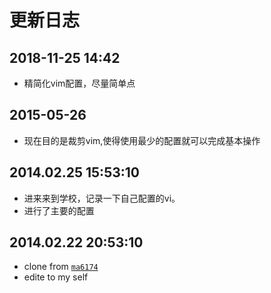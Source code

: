 # 更新日志


## 2018-11-25 14:42

- 精简化vim配置，尽量简单点


## 2015-05-26

- 现在目的是裁剪vim,使得使用最少的配置就可以完成基本操作


## 2014.02.25 15:53:10 

- 进来来到学校，记录一下自己配置的vi。
- 进行了主要的配置


## 2014.02.22 20:53:10 

- clone from [`ma6174`](https://github.com/ma6174/vim) 
- edite to my self 


